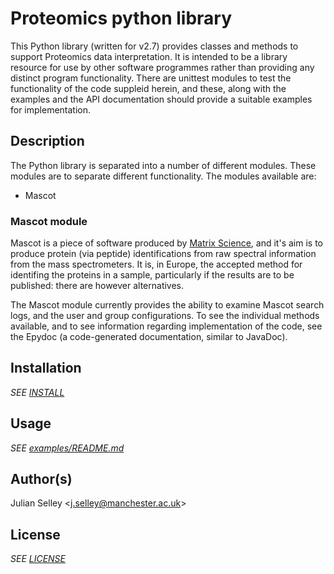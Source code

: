 # Proteomics python library

This Python library (written for v2.7) provides classes and methods to
support Proteomics data interpretation. It is intended to be a library
resource for use by other software programmes rather than providing
any distinct program functionality. There are unittest modules to test
the functionality of the code suppleid herein, and these, along with
the examples and the API documentation should provide a suitable
examples for implementation.

## Description

The Python library is separated into a number of different modules. These
modules are to separate different functionality. The modules available are:
  - Mascot

### Mascot module

Mascot is a piece of software produced by
[Matrix Science](http://www.matrixscience.com), and it's aim is to
produce protein (via peptide) identifications from raw spectral
information from the mass spectrometers. It is, in Europe, the
accepted method for identifing the proteins in a sample, particularly
if the results are to be published: there are however alternatives.

The Mascot module currently provides the ability to examine Mascot search logs,
and the user and group configurations. To see the individual methods available,
and to see information regarding implementation of the code, see the Epydoc (a
code-generated documentation, similar to JavaDoc).

## Installation

*SEE [INSTALL](https://github.com/fls-bioinformatics-core/proteomics-python2.7-proteomics-lib/blob/master/INSTALL)*

## Usage

*SEE [examples/README.md](https://github.com/fls-bioinformatics-core/proteomics-python2.7-proteomics-lib/blob/master/examples/README.md)*

## Author(s)

Julian Selley <[j.selley@manchester.ac.uk](mailto:j.selley@manchester.ac.uk)>

## License

*SEE [LICENSE](https://github.com/fls-bioinformatics-core/proteomics-python2.7-proteomics-lib/blob/master/LICENSE)*
